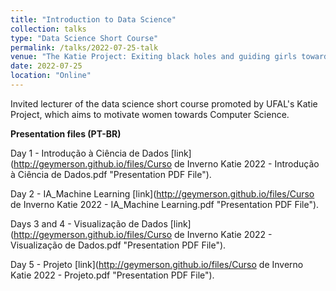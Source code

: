 ```yaml
---
title: "Introduction to Data Science"
collection: talks
type: "Data Science Short Course"
permalink: /talks/2022-07-25-talk
venue: "The Katie Project: Exiting black holes and guiding girls towards Computer Science!"
date: 2022-07-25
location: "Online"
---
```


Invited lecturer of the data science short course promoted by UFAL's Katie Project, which aims to motivate women towards Computer Science.

**Presentation files (PT-BR)**

Day 1 - Introdução à Ciência de Dados [link](http://geymerson.github.io/files/Curso de Inverno Katie 2022 - Introdução à Ciência de Dados.pdf "Presentation PDF File").

Day 2 - IA_Machine Learning [link](http://geymerson.github.io/files/Curso de Inverno Katie 2022 - IA_Machine Learning.pdf "Presentation PDF File").

Days 3 and 4 - Visualização de Dados [link](http://geymerson.github.io/files/Curso de Inverno Katie 2022 - Visualização de Dados.pdf "Presentation PDF File").

Day 5 - Projeto [link](http://geymerson.github.io/files/Curso de Inverno Katie 2022 - Projeto.pdf "Presentation PDF File").